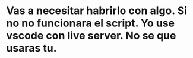 # Vas a necesitar habrirlo con algo. Si no no funcionara el script. Yo use vscode con live server. No se que usaras tu.

